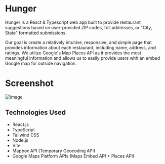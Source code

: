 # Hunger
Hunger is a React & Typescript web app built to provide restaurant suggestions based on user-provided ZIP codes, full addresses, or "City, State" formatted submissions.

Our goal is create a relatively intuitive, responsive, and simple page that provides information about each restaurant, including name, address, and ratings.
We utilize Google's Map Places API as it provides the most meaningful information and allows us to easily provide users with an embed Google map for outside navigation.

# Screenshot
![image](https://github.com/darjaw/HungerApp/assets/12654395/b78ff2ff-fd41-4169-a232-f7050a12ba0e)

## Technologies Used
- React.js
- TypeScript
- Tailwind CSS
- Node.js
- Vite
- Mapbox API (Temporary Geocoding API)
- Google Maps Platform APIs (Maps Embed API + Places API)
